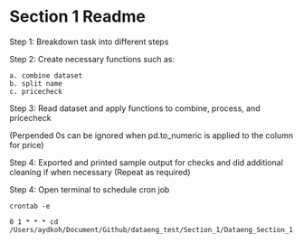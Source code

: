 
# Section 1 Readme
Step 1: Breakdown task into different steps

Step 2: Create necessary functions such as:

    a. combine dataset
    b. split name
    c. pricecheck


Step 3: Read dataset and apply functions to combine, process, and pricecheck

(Perpended 0s can be ignored when pd.to_numeric is applied to the column for price)

Step 4: Exported and printed sample output for checks and did additional cleaning if when necessary (Repeat as required)

Step 4: Open terminal to schedule cron job

    crontab -e

    0 1 * * * cd /Users/aydkoh/Document/Github/dataeng_test/Section_1/Dataeng_Section_1.py
